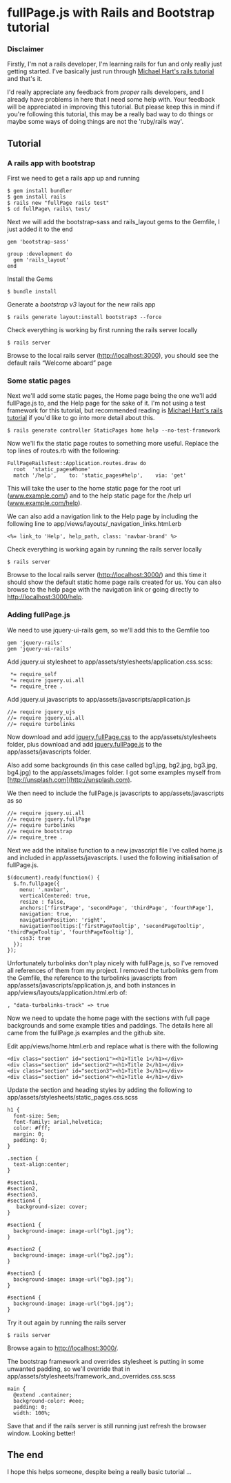 # fullPage.js with Rails and Bootstrap tutorial

### Disclaimer
Firstly, I'm not a rails developer, I'm learning rails for fun and only really just getting started. I've basically just run through [Michael Hart's rails tutorial](http://ruby.railstutorial.org) and that's it.

I'd really appreciate any feedback from _proper_ rails developers, and I already have problems in here that I need some help with. Your feedback will be appreciated in improving this tutorial. But please keep this in mind if you're following this tutorial, this may be a really bad way to do things or maybe some ways of doing things are not the 'ruby/rails way'.

## Tutorial

### A rails app with bootstrap
First we need to get a rails app up and running

    $ gem install bundler
    $ gem install rails
    $ rails new "fullPage rails test"
    $ cd fullPage\ rails\ test/

Next we will add the bootstrap-sass and rails_layout gems to the Gemfile, I just added it to the end

    gem 'bootstrap-sass'
    
    group :development do
      gem 'rails_layout'
    end

Install the Gems

    $ bundle install

Generate a *bootstrap v3* layout for the new rails app

    $ rails generate layout:install bootstrap3 --force

Check everything is working by first running the rails server locally

    $ rails server

Browse to the local rails server ([http://localhost:3000](http://localhost:3000)), you should see the default rails “Welcome aboard” page

### Some static pages

Next we'll add some static pages, the Home page being the one we'll add fullPage.js to, and the Help page for the sake of it. I'm not using a test framework for this tutorial, but recommended reading is [Michael Hart's rails tutorial](http://ruby.railstutorial.org) if you'd like to go into more detail about this. 

    $ rails generate controller StaticPages home help --no-test-framework

Now we'll fix the static page routes to something more useful. Replace the top lines of routes.rb with the following:

    FullPageRailsTest::Application.routes.draw do
      root  'static_pages#home'
      match '/help',    to: 'static_pages#help',    via: 'get'

This will take the user to the home static page for the root url (www.example.com/) and to the help static page for the /help url (www.example.com/help).

We can also add a navigation link to the Help page by including the following line to app/views/layouts/\_navigation\_links.html.erb

    <%= link_to 'Help', help_path, class: 'navbar-brand' %>

Check everything is working again by running the rails server locally

    $ rails server

Browse to the local rails server ([http://localhost:3000/](http://localhost:3000/)) and this time it should show the default static home page rails created for us. You can also browse to the help page with the navigation link or going directly to [http://localhost:3000/help](http://localhost:3000/help).

### Adding fullPage.js

We need to use jquery-ui-rails gem, so we'll add this to the Gemfile too

    gem 'jquery-rails'
    gem 'jquery-ui-rails'

Add jquery.ui stylesheet to app/assets/stylesheets/application.css.scss:

     *= require_self
     *= require jquery.ui.all
     *= require_tree .

Add jquery.ui javascripts to app/assets/javascripts/application.js

    //= require jquery_ujs
    //= require jquery.ui.all
    //= require turbolinks

Now download and add [jquery.fullPage.css](https://github.com/alvarotrigo/fullPage.js/tree/master) to the app/assets/stylesheets folder, plus download and add [jquery.fullPage.js](https://github.com/alvarotrigo/fullPage.js/tree/master) to the app/assets/javascripts folder.

Also add some backgrounds (in this case called bg1.jpg, bg2.jpg, bg3.jpg, bg4.jpg) to the app/assets/images folder. I got some examples myself from [http://unsplash.com](http://unsplash.com).

We then need to include the fullPage.js javascripts to app/assets/javascripts as so

    //= require jquery.ui.all
    //= require jquery.fullPage   
    //= require turbolinks 
    //= require bootstrap
    //= require_tree .

Next we add the initalise function to a new javascript file I've called home.js and included in app/assets/javascripts. I used the following initialisation of fullPage.js.

    $(document).ready(function() {
      $.fn.fullpage({
        menu: '.navbar',
        verticalCentered: true,
        resize : false,
        anchors:['firstPage', 'secondPage', 'thirdPage', 'fourthPage'],
        navigation: true,
        navigationPosition: 'right',
        navigationTooltips:['firstPageTooltip', 'secondPageTooltip', 'thirdPageTooltip', 'fourthPageTooltip'],
        css3: true
      });
    });

Unfortunately turbolinks don't play nicely with fullPage.js, so I've removed all references of them from my project. I removed the turbolinks gem from the Gemfile, the reference to the turbolinks javascripts from app/assets/javascripts/application.js, and both instances in app/views/layouts/application.html.erb of:

    , "data-turbolinks-track" => true 

Now we need to update the home page with the sections with full page backgrounds and some example titles and paddings. The details here all came from the fullPage.js examples and the github site.

Edit app/views/home.html.erb and replace what is there with the following

    <div class="section" id="section1"><h1>Title 1</h1></div>
    <div class="section" id="section2"><h1>Title 2</h1></div>
    <div class="section" id="section3"><h1>Title 3</h1></div>
    <div class="section" id="section4"><h1>Title 4</h1></div>

Update the section and heading styles by adding the following to app/assets/stylesheets/static_pages.css.scss

    h1 {
      font-size: 5em;	
      font-family: arial,helvetica;
      color: #fff;
      margin: 0;
      padding: 0;
    }

    .section {
      text-align:center;
    }

    #section1,
    #section2,
    #section3,
    #section4 {
       background-size: cover;
    }

    #section1 {
      background-image: image-url("bg1.jpg");
    }

    #section2 {
      background-image: image-url("bg2.jpg");
    }

    #section3 {
      background-image: image-url("bg3.jpg");
    }

    #section4 {
      background-image: image-url("bg4.jpg");
    }
 
Try it out again by running the rails server

    $ rails server

Browse again to [http://localhost:3000/](http://localhost:3000/).

The bootstrap framework and overrides stylesheet is putting in some unwanted padding, so we'll override that in app/assets/stylesheets/framework\_and\_overrides.css.scss

    main {
      @extend .container;
      background-color: #eee;
      padding: 0;
      width: 100%;

Save that and if the rails server is still running just refresh the browser window. Looking better!

## The end

I hope this helps someone, despite being a really basic tutorial ...
